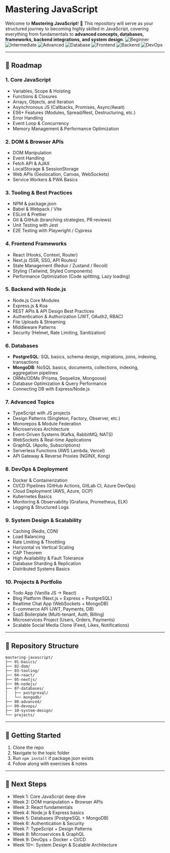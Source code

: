 # Mastering JavaScript

Welcome to **Mastering JavaScript**! 🚀 This repository will serve as your structured journey to becoming highly skilled in JavaScript, covering everything from fundamentals to **advanced concepts, databases, frameworks, backend integrations, and system design**.
![Beginner](https://img.shields.io/badge/Level-Beginner-brightgreen?logo=javascript)
![Intermediate](https://img.shields.io/badge/Level-Intermediate-yellow?logo=node.js)
![Advanced](https://img.shields.io/badge/Level-Advanced-red?logo=next.js)
![Database](https://img.shields.io/badge/Database-PostgreSQL%20%7C%20MongoDB-blue?logo=postgresql)
![Frontend](https://img.shields.io/badge/Frontend-React%20%7C%20Next.js-61DAFB?logo=react)
![Backend](https://img.shields.io/badge/Backend-Node.js%20%7C%20Express-43853D?logo=node.js)
![DevOps](https://img.shields.io/badge/DevOps-Docker%20%7C%20CI%2FCD-2496ED?logo=docker)

---

## 📌 Roadmap

### **1. Core JavaScript**

* Variables, Scope & Hoisting
* Functions & Closures
* Arrays, Objects, and Iteration
* Asynchronous JS (Callbacks, Promises, Async/Await)
* ES6+ Features (Modules, Spread/Rest, Destructuring, etc.)
* Error Handling
* Event Loop & Concurrency
* Memory Management & Performance Optimization

### **2. DOM & Browser APIs**

* DOM Manipulation
* Event Handling
* Fetch API & AJAX
* LocalStorage & SessionStorage
* Web APIs (Geolocation, Canvas, WebSockets)
* Service Workers & PWA Basics

### **3. Tooling & Best Practices**

* NPM & package.json
* Babel & Webpack / Vite
* ESLint & Prettier
* Git & GitHub (branching strategies, PR reviews)
* Unit Testing with Jest
* E2E Testing with Playwright / Cypress

### **4. Frontend Frameworks**

* React (Hooks, Context, Router)
* Next.js (SSR, SSG, API Routes)
* State Management (Redux / Zustand / Recoil)
* Styling (Tailwind, Styled Components)
* Performance Optimization (Code splitting, Lazy loading)

### **5. Backend with Node.js**

* Node.js Core Modules
* Express.js & Koa
* REST APIs & API Design Best Practices
* Authentication & Authorization (JWT, OAuth2, RBAC)
* File Uploads & Streaming
* Middleware Patterns
* Security (Helmet, Rate Limiting, Sanitization)

### **6. Databases**

* **PostgreSQL**: SQL basics, schema design, migrations, joins, indexing, transactions
* **MongoDB**: NoSQL basics, documents, collections, indexing, aggregation pipelines
* ORMs/ODMs (Prisma, Sequelize, Mongoose)
* Database Optimization & Query Performance
* Connecting DB with Express/Node.js

### **7. Advanced Topics**

* TypeScript with JS projects
* Design Patterns (Singleton, Factory, Observer, etc.)
* Monorepos & Module Federation
* Microservices Architecture
* Event-Driven Systems (Kafka, RabbitMQ, NATS)
* WebSockets & Real-time Applications
* GraphQL (Apollo, Subscriptions)
* Serverless Functions (AWS Lambda, Vercel)
* API Gateway & Reverse Proxies (NGINX, Kong)

### **8. DevOps & Deployment**

* Docker & Containerization
* CI/CD Pipelines (GitHub Actions, GitLab CI, Azure DevOps)
* Cloud Deployment (AWS, Azure, GCP)
* Kubernetes Basics
* Monitoring & Observability (Grafana, Prometheus, ELK)
* Logging & Structured Logs

### **9. System Design & Scalability**

* Caching (Redis, CDN)
* Load Balancing
* Rate Limiting & Throttling
* Horizontal vs Vertical Scaling
* CAP Theorem
* High Availability & Fault Tolerance
* Database Sharding & Replication
* Distributed Systems Basics

### **10. Projects & Portfolio**

* Todo App (Vanilla JS → React)
* Blog Platform (Next.js + Express + PostgreSQL)
* Realtime Chat App (WebSockets + MongoDB)
* E-commerce API (JWT, Payments, DB)
* SaaS Boilerplate (Multi-tenant, Auth, Billing)
* Microservices Project (Users, Orders, Payments)
* Scalable Social Media Clone (Feed, Likes, Notifications)

---

## 📂 Repository Structure

```
mastering-javascript/
├── 01-basics/
├── 02-dom/
├── 03-tooling/
├── 04-react/
├── 05-nextjs/
├── 06-nodejs/
├── 07-databases/
│   ├── postgresql/
│   └── mongodb/
├── 08-advanced/
├── 09-devops/
├── 10-system-design/
└── projects/
```

---

## 🚀 Getting Started

1. Clone the repo
2. Navigate to the topic folder
3. Run `npm install` if package.json exists
4. Follow along with exercises & notes

---

## 📖 Next Steps

* Week 1: Core JavaScript deep dive
* Week 2: DOM manipulation + Browser APIs
* Week 3: React fundamentals
* Week 4: Node.js & Express basics
* Week 5: Databases (PostgreSQL + MongoDB)
* Week 6: Authentication & Security
* Week 7: TypeScript + Design Patterns
* Week 8: Microservices & GraphQL
* Week 9: DevOps + Docker + CI/CD
* Week 10+: System Design & Scalable Architecture

